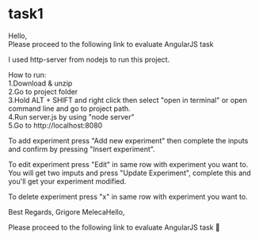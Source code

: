 # task1
Hello,<br/>
Please proceed to the following link to evaluate AngularJS task <br/>

I used http-server from nodejs to run this project.<br/>

How to run:<br/>
1.Download & unzip<br/>
2.Go to project folder<br/>
3.Hold ALT + SHIFT and right click then select "open in terminal" or open command line and go to project path.<br/>
4.Run server.js by using "node server"<br/>
5.Go to http://localhost:8080<br/>

To add experiment press "Add new experiment" then complete the inputs and confirm by pressing "Insert experiment".

To edit experiment press "Edit" in same row with experiment you want to. You will get two imputs and press "Update Experiment", complete this and you'll get your experiment modified.

To delete experiment press "x" in same row with experiment you want to.


Best Regards,
Grigore MelecaHello,

Please proceed to the following link to evaluate AngularJS task :slightly_smiling_face:
